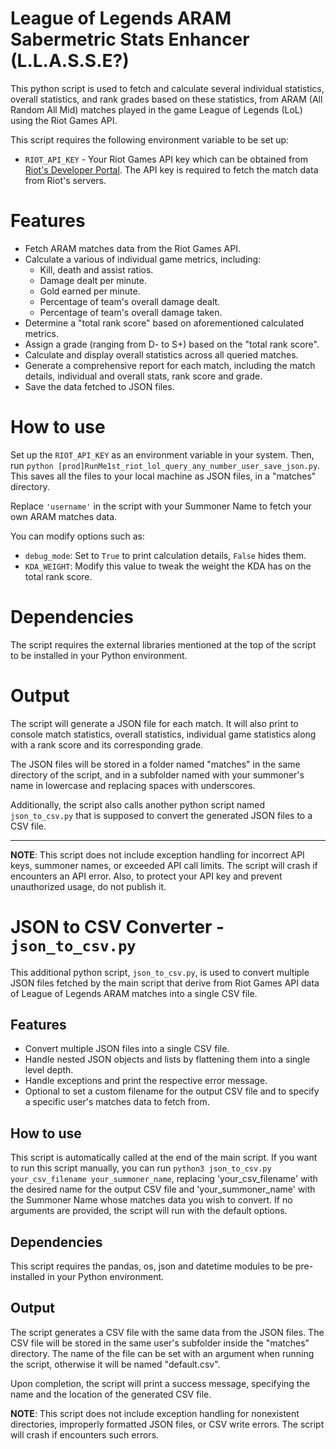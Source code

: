 # League of Legends ARAM Sabermetric Stats Enhancer (L.L.A.S.S.E?)

This python script is used to fetch and calculate several individual statistics, overall statistics, and rank grades based on these statistics, from ARAM (All Random All Mid) matches played in the game League of Legends (LoL) using the Riot Games API.

This script requires the following environment variable to be set up:

- `RIOT_API_KEY` - Your Riot Games API key which can be obtained from [Riot's Developer Portal](https://developer.riotgames.com/). The API key is required to fetch the match data from Riot's servers.

# Features

- Fetch ARAM matches data from the Riot Games API.
- Calculate a various of individual game metrics, including:
  - Kill, death and assist ratios.
  - Damage dealt per minute.
  - Gold earned per minute.
  - Percentage of team's overall damage dealt.
  - Percentage of team's overall damage taken.
- Determine a "total rank score" based on aforementioned calculated metrics.
- Assign a grade (ranging from D- to S+) based on the "total rank score".
- Calculate and display overall statistics across all queried matches.
- Generate a comprehensive report for each match, including the match details, individual and overall stats, rank score and grade.
- Save the data fetched to JSON files.
  
# How to use

Set up the `RIOT_API_KEY` as an environment variable in your system. 
Then, run `python [prod]RunMe1st_riot_lol_query_any_number_user_save_json.py`.  This saves all the files to your local machine as JSON files, in a "matches" directory.

Replace `'username'` in the script with your Summoner Name to fetch your own ARAM matches data.

You can modify options such as:

- `debug_mode`: Set to `True` to print calculation details, `False` hides them.
- `KDA_WEIGHT`: Modify this value to tweak the weight the KDA has on the total rank score.

# Dependencies

The script requires the external libraries mentioned at the top of the script to be installed in your Python environment.

# Output

The script will generate a JSON file for each match. It will also print to console match statistics, overall statistics, individual game statistics along with a rank score and its corresponding grade.

The JSON files will be stored in a folder named "matches" in the same directory of the script, and in a subfolder named with your summoner's name in lowercase and replacing spaces with underscores.

Additionally, the script also calls another python script named `json_to_csv.py` that is supposed to convert the generated JSON files to a CSV file.

-------------------

**NOTE**: This script does not include exception handling for incorrect API keys, summoner names, or exceeded API call limits. The script will crash if encounters an API error. Also, to protect your API key and prevent unauthorized usage, do not publish it.


# JSON to CSV Converter - `json_to_csv.py`

This additional python script, `json_to_csv.py`, is used to convert multiple JSON files fetched by the main script that derive from Riot Games API data of League of Legends ARAM matches into a single CSV file.

## Features

- Convert multiple JSON files into a single CSV file.
- Handle nested JSON objects and lists by flattening them into a single level depth.
- Handle exceptions and print the respective error message.
- Optional to set a custom filename for the output CSV file and to specify a specific user's matches data to fetch from. 

## How to use

This script is automatically called at the end of the main script. If you want to run this script manually, you can run `python3 json_to_csv.py your_csv_filename your_summoner_name`, replacing 'your_csv_filename' with the desired name for the output CSV file and 'your_summoner_name' with the Summoner Name whose matches data you wish to convert. If no arguments are provided, the script will run with the default options.

## Dependencies

This script requires the pandas, os, json and datetime modules to be pre-installed in your Python environment.

## Output

The script generates a CSV file with the same data from the JSON files. The CSV file will be stored in the same user's subfolder inside the "matches" directory. The name of the file can be set with an argument when running the script, otherwise it will be named "default.csv".

Upon completion, the script will print a success message, specifying the name and the location of the generated CSV file.

**NOTE**: This script does not include exception handling for nonexistent directories, improperly formatted JSON files, or CSV write errors. The script will crash if encounters such errors.